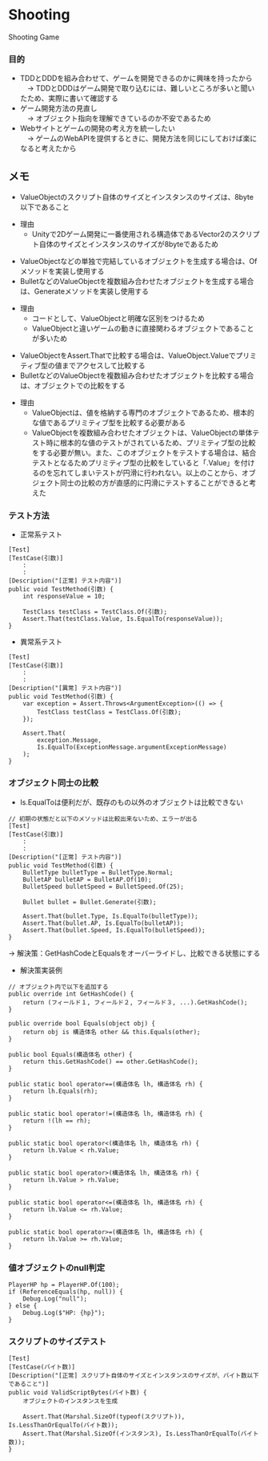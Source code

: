 # Shooting
Shooting Game

### 目的
 * TDDとDDDを組み合わせて、ゲームを開発できるのかに興味を持ったから<br>
 　-> TDDとDDDはゲーム開発で取り込むには、難しいところが多いと聞いたため、実際に書いて確認する
 * ゲーム開発方法の見直し<br>
 　-> オブジェクト指向を理解できているのか不安であるため
 * Webサイトとゲームの開発の考え方を統一したい<br>
 　-> ゲームのWebAPIを提供するときに、開発方法を同じにしておけば楽になると考えたから

## メモ
 * ValueObjectのスクリプト自体のサイズとインスタンスのサイズは、8byte以下であること<br>
 - 理由
    - Unityで2Dゲーム開発に一番使用される構造体であるVector2のスクリプト自体のサイズとインスタンスのサイズが8byteであるため<br>

 * ValueObjectなどの単独で完結しているオブジェクトを生成する場合は、Ofメソッドを実装し使用する
 * BulletなどのValueObjectを複数組み合わせたオブジェクトを生成する場合は、Generateメソッドを実装し使用する
 - 理由
    - コードとして、ValueObjectと明確な区別をつけるため
    - ValueObjectと違いゲームの動きに直接関わるオブジェクトであることが多いため<br>

 * ValueObjectをAssert.Thatで比較する場合は、ValueObject.Valueでプリミティブ型の値までアクセスして比較する
 * BulletなどのValueObjectを複数組み合わせたオブジェクトを比較する場合は、オブジェクトでの比較をする
 - 理由
    - ValueObjectは、値を格納する専門のオブジェクトであるため、根本的な値であるプリミティブ型を比較する必要がある
    - ValueObjectを複数組み合わせたオブジェクトは、ValueObjectの単体テスト時に根本的な値のテストがされているため、プリミティブ型の比較をする必要が無い。また、このオブジェクトをテストする場合は、結合テストとなるためプリミティブ型の比較をしていると「.Value」を付けるのを忘れてしまいテストが円滑に行われない。以上のことから、オブジェクト同士の比較の方が直感的に円滑にテストすることができると考えた

### テスト方法

* 正常系テスト
```
[Test]
[TestCase(引数)]
    :
    :
[Description("[正常] テスト内容")]
public void TestMethod(引数) {
    int responseValue = 10;

    TestClass testClass = TestClass.Of(引数);
    Assert.That(testClass.Value, Is.EqualTo(responseValue));
}
```

* 異常系テスト
```
[Test]
[TestCase(引数)]
    :
    :
[Description("[異常] テスト内容")]
public void TestMethod(引数) {
    var exception = Assert.Throws<ArgumentException>(() => {
        TestClass testClass = TestClass.Of(引数);
    });

    Assert.That(
        exception.Message,
        Is.EqualTo(ExceptionMessage.argumentExceptionMessage)
    );
}
```

### オブジェクト同士の比較

* Is.EqualToは便利だが、既存のもの以外のオブジェクトは比較できない
```
// 初期の状態だと以下のメソッドは比較出来ないため、エラーが出る
[Test]
[TestCase(引数)]
    :
    :
[Description("[正常] テスト内容")]
public void TestMethod(引数) {
    BulletType bulletType = BulletType.Normal;
    BulletAP bulletAP = BulletAP.Of(10);
    BulletSpeed bulletSpeed = BulletSpeed.Of(25);

    Bullet bullet = Bullet.Generate(引数);

    Assert.That(bullet.Type, Is.EqualTo(bulletType));
    Assert.That(bullet.AP, Is.EqualTo(bulletAP));
    Assert.That(bullet.Speed, Is.EqualTo(bulletSpeed));
}
```
-> 解決策：GetHashCodeとEqualsをオーバーライドし、比較できる状態にする

* 解決策実装例
```
// オブジェクト内で以下を追加する
public override int GetHashCode() {
    return (フィールド１, フィールド２, フィールド３, ...).GetHashCode();
}

public override bool Equals(object obj) {
    return obj is 構造体名 other && this.Equals(other);
}

public bool Equals(構造体名 other) {
    return this.GetHashCode() == other.GetHashCode();
}

public static bool operator==(構造体名 lh, 構造体名 rh) {
    return lh.Equals(rh);
}

public static bool operator!=(構造体名 lh, 構造体名 rh) {
    return !(lh == rh);
}

public static bool operator<(構造体名 lh, 構造体名 rh) {
    return lh.Value < rh.Value;
}

public static bool operator>(構造体名 lh, 構造体名 rh) {
    return lh.Value > rh.Value;
}

public static bool operator<=(構造体名 lh, 構造体名 rh) {
    return lh.Value <= rh.Value;
}

public static bool operator>=(構造体名 lh, 構造体名 rh) {
    return lh.Value >= rh.Value;
}
```

### 値オブジェクトのnull判定

```
PlayerHP hp = PlayerHP.Of(100);
if (ReferenceEquals(hp, null)) {
    Debug.Log("null");
} else {
    Debug.Log($"HP: {hp}");
}
```

### スクリプトのサイズテスト

```
[Test]
[TestCase(バイト数)]
[Description("[正常] スクリプト自体のサイズとインスタンスのサイズが、バイト数以下であること")]
public void ValidScriptBytes(バイト数) {
    オブジェクトのインスタンスを生成

    Assert.That(Marshal.SizeOf(typeof(スクリプト)), Is.LessThanOrEqualTo(バイト数));
    Assert.That(Marshal.SizeOf(インスタンス), Is.LessThanOrEqualTo(バイト数));
}
```